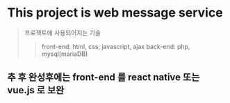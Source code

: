 This project is web message service
===============

> 프로젝트에 사용되어지는 기술
>   >  front-end: html, css, javascript, ajax
>   >  back-end: php, mysql(mariaDB)


## 추 후 완성후에는 front-end 를 react native 또는 vue.js 로 보완